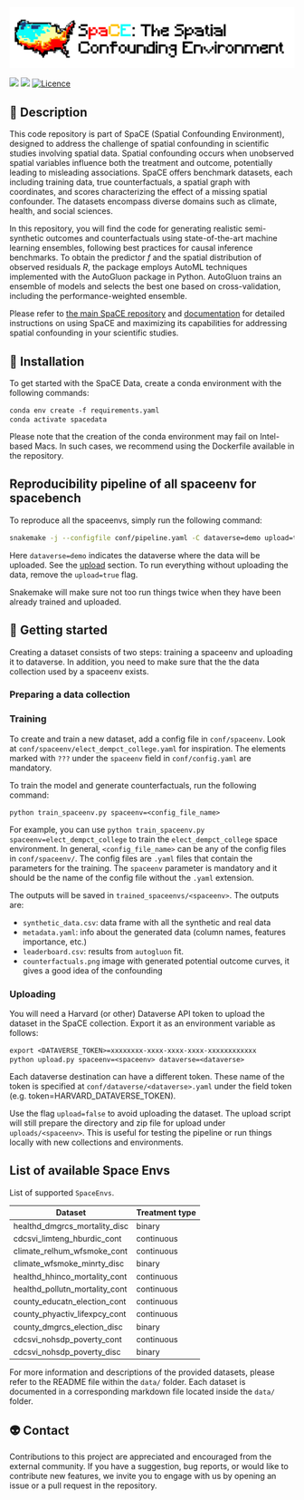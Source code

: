 ![](resources/logo.png)

[![](<https://img.shields.io/badge/Dataverse-10.7910/DVN/SYNPBS-orange>)](https://www.doi.org/10.7910/DVN/SYNPBS)
[![](https://img.shields.io/static/v1?label=GitHub&message=SpaCE&color=blue&logo=github)](https://github.com/NSAPH-Projects/space)
[![Licence](https://img.shields.io/pypi/l/spacebench.svg)](https://pypi.org/project/spacebench)


## 🚀 Description

This code repository is part of SpaCE (Spatial Confounding Environment), designed to address the challenge of spatial confounding in scientific studies involving spatial data. Spatial confounding occurs when unobserved spatial variables influence both the treatment and outcome, potentially leading to misleading associations. SpaCE offers benchmark datasets, each including training data, true counterfactuals, a spatial graph with coordinates, and scores characterizing the effect of a missing spatial confounder. The datasets encompass diverse domains such as climate, health, and social sciences. 

In this repository, you will find the code for generating realistic semi-synthetic outcomes and counterfactuals using state-of-the-art machine learning ensembles, following best practices for causal inference benchmarks. To obtain the predictor $f$ and the spatial distribution of observed residuals $R$, the package employs AutoML techniques implemented with the AutoGluon package in Python. AutoGluon trains an ensemble of models and selects the best one based on cross-validation, including the performance-weighted ensemble.

Please refer to [the main SpaCE repository]((https://github.com/NSAPH-Projects/space)) and [documentation](https://nsaph-projects.github.io/space/) for detailed instructions on using SpaCE and maximizing its capabilities for addressing spatial confounding in your scientific studies.

## 🐍 Installation

To get started with the SpaCE Data, create a conda environment with the following commands:

```
conda env create -f requirements.yaml
conda activate spacedata
```

Please note that the creation of the conda environment may fail on Intel-based Macs. In such cases, we recommend using the Dockerfile available in the repository.


## Reproducibility pipeline of all spaceenv for spacebench

To reproduce all the spaceenvs, simply run the following command:

```bash
snakemake -j --configfile conf/pipeline.yaml -C dataverse=demo upload=true
```

Here `dataverse=demo` indicates the dataverse where the data will be uploaded. See the [upload](#uploading) section. To run everything without uploading the data, remove the `upload=true` flag.

Snakemake will make sure not too run things twice when they have been already trained and uploaded.


## 🐢 Getting started

Creating a dataset consists of two steps: training a spaceenv and uploading it to dataverse. In addition, you need to make sure that the the data collection used by a spaceenv exists.

### Preparing a data collection

### Training

To create and train a new dataset, add a config file in `conf/spaceenv`. Look at `conf/spaceenv/elect_dempct_college.yaml` for inspiration. The elements marked with `???` under the `spaceenv` field in `conf/config.yaml` are mandatory.

To train the model and generate counterfactuals, run the following command:

```
python train_spaceenv.py spaceenv=<config_file_name>
```

For example, you can use `python train_spaceenv.py spaceenv=elect_dempct_college` to train the `elect_dempct_college` space environment. In general, `<config_file_name>` can be any of the config files in `conf/spaceenv/`. The config files are `.yaml` files that contain the parameters for the training. The `spaceenv` parameter is mandatory and it should be the name of the config file without the `.yaml` extension.

The outputs will be saved in `trained_spaceenvs/<spaceenv>`. The outputs are:
 - `synthetic_data.csv`: data frame with all the synthetic and real data 
 - `metadata.yaml`: info about the generated data (column names, features importance, etc.)
 - `leaderboard.csv`: results from `autogluon` fit.
 - `counterfactuals.png` image with generated potential outcome curves, it gives a good idea of the confounding


### Uploading

You will need a Harvard (or other) Dataverse API token to upload the dataset in the SpaCE collection. Export it as an environment variable as follows:

```
export <DATAVERSE_TOKEN>=xxxxxxxx-xxxx-xxxx-xxxx-xxxxxxxxxxxx
python upload.py spaceenv=<spaceenv> dataverse=<dataverse>
```

Each dataverse destination can have a different token. These name of the token is specified at `conf/dataverse/<dataverse>.yaml` under the field token (e.g. token=HARVARD_DATAVERSE_TOKEN).

Use the flag `upload=false` to avoid uploading the dataset. The upload script will still prepare the directory and zip file for upload under `uploads/<spaceenv>`. This is useful for testing the pipeline or run things locally with new collections and environments.


## List of available Space Envs

List of supported `SpaceEnvs`.

| Dataset                             | Treatment type   |
| ----------------------------------- | ---------- |
| healthd_dmgrcs_mortality_disc       | binary     |
| cdcsvi_limteng_hburdic_cont         | continuous |
| climate_relhum_wfsmoke_cont         | continuous |
| climate_wfsmoke_minrty_disc         | binary     |
| healthd_hhinco_mortality_cont        | continuous |
| healthd_pollutn_mortality_cont       | continuous |
| county_educatn_election_cont         | continuous |
| county_phyactiv_lifexpcy_cont       | continuous |
| county_dmgrcs_election_disc          | binary     |
| cdcsvi_nohsdp_poverty_cont           | continuous |
| cdcsvi_nohsdp_poverty_disc           | binary     |


For more information and descriptions of the provided datasets, please refer to the README file within the `data/` folder. Each dataset is documented in a corresponding markdown file located inside the `data/` folder.

## 👽 Contact

Contributions to this project are appreciated and encouraged from the external community. If you have a suggestion, bug reports, or would like to contribute new features, we invite you to engage with us by opening an issue or a pull request in the repository.
